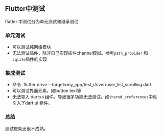 

## Flutter中测试

flutter 中测试分为单元测试和继承测试

### 单元测试

* 可以测试纯网络模块
* 无法测试插件，除非自己实现插件channel模拟。参考`path_provider` 和 `sqlite`插件的实现

### 集成测试

* 命令 `flutter drive --target=my_app/test_driver/user_list_scrolling.dart
* 可以测试界面元素，如button text等
* 无法导入 dart:ui 组件。导致很多功能无法测试，如`shared_preferences`中就引入了dart:ui 组件。

### 总结

测试框架还很不成熟。